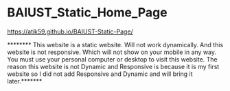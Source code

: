 # BAIUST_Static_Home_Page

https://atik59.github.io/BAIUST-Static-Page/


******** This website is a static website. Will not work dynamically. And this website is not responsive. Which will not show on your mobile in any way. You must use your personal computer or desktop to visit this website.
The reason this website is not Dynamic and Responsive is because it is my first website so I did not add Responsive and Dynamic and will bring it later.*******
